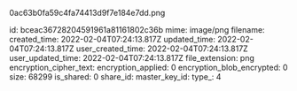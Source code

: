 0ac63b0fa59c4fa74413d9f7e184e7dd.png

id: bceac36728204591961a81161802c36b
mime: image/png
filename: 
created_time: 2022-02-04T07:24:13.817Z
updated_time: 2022-02-04T07:24:13.817Z
user_created_time: 2022-02-04T07:24:13.817Z
user_updated_time: 2022-02-04T07:24:13.817Z
file_extension: png
encryption_cipher_text: 
encryption_applied: 0
encryption_blob_encrypted: 0
size: 68299
is_shared: 0
share_id: 
master_key_id: 
type_: 4